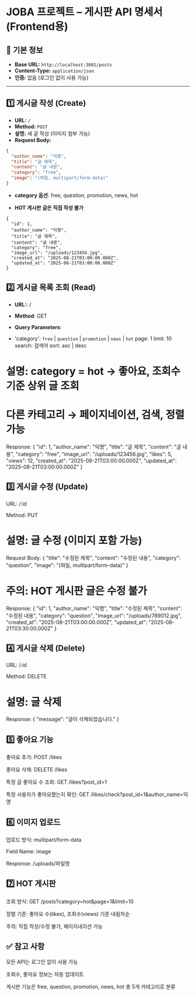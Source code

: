 # JOBA 프로젝트 – 게시판 API 명세서 (Frontend용)

## 📌 기본 정보
- **Base URL:** `http://localhost:3001/posts`
- **Content-Type:** `application/json`
- **인증:** 없음 (로그인 없이 사용 가능)

---

## 1️⃣ 게시글 작성 (Create)

- **URL:** `/`
- **Method:** `POST`
- **설명:** 새 글 작성 (이미지 첨부 가능)
- **Request Body:**
```json
{
  "author_name": "익명",
  "title": "글 제목",
  "content": "글 내용",
  "category": "free", 
  "image": "(파일, multipart/form-data)"
}
```
- **category 옵션**: free, question, promotion, news, hot

- **HOT 게시판 글은 직접 작성 불가**

```Response:
{
  "id": 1,
  "author_name": "익명",
  "title": "글 제목",
  "content": "글 내용",
  "category": "free",
  "image_url": "/uploads/123456.jpg",
  "created_at": "2025-08-21T03:00:00.000Z",
  "updated_at": "2025-08-21T03:00:00.000Z"
}
```
## 2️⃣ 게시글 목록 조회 (Read)
- **URL:**: /

- **Method**: GET

- **Query Parameters**:

- 'category': `free` | `question` | `promotion` | `news` | `hot`
page: 1
limit: 10
search: 검색어
sort: asc | desc

# 설명: category = hot → 좋아요, 조회수 기준 상위 글 조회

# 다른 카테고리 → 페이지네이션, 검색, 정렬 가능

Response:
  {
    "id": 1,
    "author_name": "익명",
    "title": "글 제목",
    "content": "글 내용",
    "category": "free",
    "image_url": "/uploads/123456.jpg",
    "likes": 5,
    "views": 12,
    "created_at": "2025-08-21T03:00:00.000Z",
    "updated_at": "2025-08-21T03:00:00.000Z"
  }



## 3️⃣ 게시글 수정 (Update)
URL: /:id

Method: PUT

# 설명: 글 수정 (이미지 포함 가능)

Request Body:
{
  "title": "수정된 제목",
  "content": "수정된 내용",
  "category": "question",
  "image": "(파일, multipart/form-data)"
}
# 주의: HOT 게시판 글은 수정 불가

Response:
{
  "id": 1,
  "author_name": "익명",
  "title": "수정된 제목",
  "content": "수정된 내용",
  "category": "question",
  "image_url": "/uploads/789012.jpg",
  "created_at": "2025-08-21T03:00:00.000Z",
  "updated_at": "2025-08-21T03:30:00.000Z"
}
## 4️⃣ 게시글 삭제 (Delete)
URL: /:id

Method: DELETE

# 설명: 글 삭제

Response:
{
  "message": "글이 삭제되었습니다."
}
## 5️⃣ 좋아요 기능
좋아요 추가: POST /likes

좋아요 삭제: DELETE /likes

특정 글 좋아요 수 조회: GET /likes?post_id=1

특정 사용자가 좋아요했는지 확인: GET /likes/check?post_id=1&author_name=익명

## 6️⃣ 이미지 업로드
업로드 방식: multipart/form-data

Field Name: image

Response: /uploads/파일명

## 7️⃣ HOT 게시판
조회 방식: GET /posts?category=hot&page=1&limit=10

정렬 기준: 좋아요 수(likes), 조회수(views) 기준 내림차순

주의: 직접 작성/수정 불가, 페이지네이션 가능

## ✅ 참고 사항
모든 API는 로그인 없이 사용 가능

조회수, 좋아요 정보는 자동 업데이트

게시판 기능은 free, question, promotion, news, hot 총 5개 카테고리로 분류
